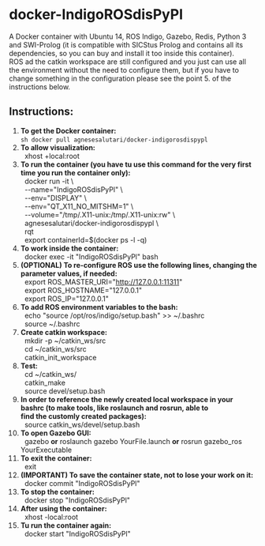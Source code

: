 # docker-IndigoROSdisPyPl
A Docker container with Ubuntu 14, ROS Indigo, Gazebo, Redis, Python 3 and SWI-Prolog (it is compatible with SICStus Prolog and contains all its dependencies, so you can buy and install it too inside this container). \
ROS ad the catkin workspace are still configured and you just can use all the environment without the need to configure them, but if you have to change something in the configuration please see the point 5. of the instructions below.

## Instructions:
1.  **To get the Docker container:** \
        ```sh
        docker pull agnesesalutari/docker-indigorosdispypl
        ```
2.  **To allow visualization:** \
        &nbsp; xhost +local:root
3.  **To run the container (you have tu use this command for the very first time you run the container only):** \
        &nbsp; docker run -it \\ \
        &nbsp; --name="IndigoROSdisPyPl" \\ \
        &nbsp; --env="DISPLAY" \\ \
        &nbsp; --env="QT_X11_NO_MITSHM=1" \\ \
        &nbsp; --volume="/tmp/.X11-unix:/tmp/.X11-unix:rw" \\ \
        &nbsp; agnesesalutari/docker-indigorosdispypl \\ \
        &nbsp; rqt \
        &nbsp; export containerId=$(docker ps -l -q)
 4.  **To work inside the container:** \
        &nbsp; docker exec -it "IndigoROSdisPyPl" bash
 5.  **(OPTIONAL) To re-configure ROS use the following lines, changing the parameter values, if needed:** \
        &nbsp; export ROS_MASTER_URI="http://127.0.0.1:11311" \
        &nbsp; export ROS_HOSTNAME="127.0.0.1" \
        &nbsp; export ROS_IP="127.0.0.1"
 6. **To add ROS environment variables to the bash:** \
        &nbsp; echo "source /opt/ros/indigo/setup.bash" >> ~/.bashrc \
        &nbsp; source ~/.bashrc
 6. **Create catkin workspace:** \
        &nbsp; mkdir -p ~/catkin_ws/src \
        &nbsp; cd ~/catkin_ws/src \
        &nbsp; catkin_init_workspace
 7. **Test:** \
        &nbsp; cd ~/catkin_ws/ \
        &nbsp; catkin_make \
        &nbsp; source devel/setup.bash
 8. **In order to reference the newly created local workspace in your bashrc (to make tools, like roslaunch and rosrun, able to  
     find the customly created packages):** \
        &nbsp; source catkin_ws/devel/setup.bash
 9.  **To open Gazebo GUI:** \
    &nbsp; gazebo **or** roslaunch gazebo YourFile.launch **or** rosrun gazebo_ros YourExecutable
 10. **To exit the container:** \
    &nbsp; exit
 11.  **(IMPORTANT) To save the container state, not to lose your work on it:** \
    &nbsp; docker commit "IndigoROSdisPyPl"
 12.  **To stop the container:** \
    &nbsp; docker stop "IndigoROSdisPyPl"
 13.  **After using the container:** \
    &nbsp; xhost -local:root
 14.  **Tu run the container again:** \
    &nbsp; docker start "IndigoROSdisPyPl"
